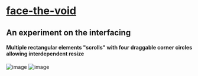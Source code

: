 # [face-the-void](https://github.com/UniBreakfast/face-the-void)

## An experiment on the interfacing

#### Multiple rectangular elements "scrolls" with four draggable corner circles allowing interdependent resize

![image](https://github.com/user-attachments/assets/7dc341c5-c91b-4517-a355-063cd4a0ec94)
![image](https://github.com/user-attachments/assets/95261c83-1537-47ae-8036-fb7e6c3d2e10)
